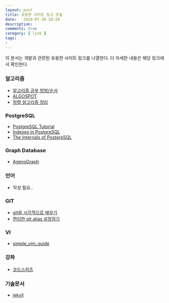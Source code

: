```yaml
---
layout: post
title: 유용한 사이트 링크 모음
date:   2019-07-30 10:29
description: 
comments: true
category: [ link ]
tags:
- 
---
```


이 문서는 개발과 관련된 유용한 사이트 링크를 나열한다. 더 자세한 내용은 해당 링크에서 확인한다.

### 알고리즘

- [알고리즘 공부 방법/순서](https://baactree.tistory.com/14)
- [ALGOSPOT](https://algospot.com/)
- [정렬 알고리즘 정리](https://evan-moon.github.io/2018/10/13/sort-algorithm/)

### PostgreSQL

- [PostgreSQL Tutorial](http://www.postgresqltutorial.com/)
- [Indexes in PostgreSQL](https://habr.com/en/company/postgrespro/blog/441962/)
- [The Internals of PostgreSQL](http://www.interdb.jp/pg/index.html)

### Graph Database

- [AgensGraph](https://bitnine.net/)

### 언어

- 작성 필요..

### GIT

- [git을 시각적으로 배우기](https://learngitbranching.js.org/)
- [편리한 git alias 설정하기](https://johngrib.github.io/wiki/git-alias/)

### VI

- [simple_vim_guide](https://github.com/johngrib/simple_vim_guide)

### 강좌

- [코드스피츠](https://www.bsidesoft.com/)

### 기술문서

- [jekyll](https://jekyllrb-ko.github.io/docs/posts/)

